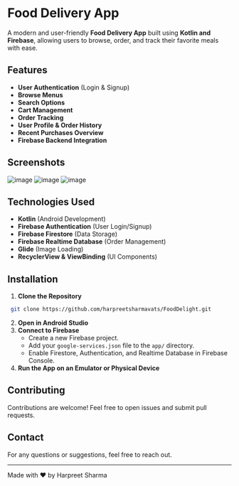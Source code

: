 # Food Delivery App

A modern and user-friendly **Food Delivery App** built using **Kotlin and Firebase**, allowing users to browse, order, and track their favorite meals with ease.

## Features

- **User Authentication** (Login & Signup)
- **Browse Menus**
- **Search Options**
- **Cart Management**
- **Order Tracking**
- **User Profile & Order History**
- **Recent Purchases Overview**
- **Firebase Backend Integration**

## Screenshots

![image](https://github.com/user-attachments/assets/ff4b52e6-3858-4864-9f91-67d05c24918f)
![image](https://github.com/user-attachments/assets/95cb778b-5829-4bd1-809c-efc2d39d4f38)
![image](https://github.com/user-attachments/assets/082974c3-92b2-44ce-8b18-6218d052924d)


## Technologies Used

- **Kotlin** (Android Development)
- **Firebase Authentication** (User Login/Signup)
- **Firebase Firestore** (Data Storage)
- **Firebase Realtime Database** (Order Management)
- **Glide** (Image Loading)
- **RecyclerView & ViewBinding** (UI Components)

## Installation

1. **Clone the Repository**

```sh
 git clone https://github.com/harpreetsharmavats/FoodDelight.git
```

2. **Open in Android Studio**
3. **Connect to Firebase**
   - Create a new Firebase project.
   - Add your `google-services.json` file to the `app/` directory.
   - Enable Firestore, Authentication, and Realtime Database in Firebase Console.
4. **Run the App on an Emulator or Physical Device**

## Contributing

Contributions are welcome! Feel free to open issues and submit pull requests.

## Contact

For any questions or suggestions, feel free to reach out.

---

Made with ❤️ by Harpreet Sharma

